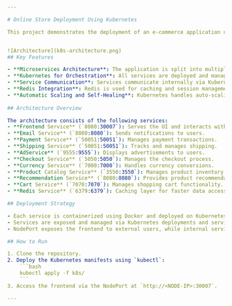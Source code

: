 ```yaml
---

# Online Store Deployment Using Kubernetes

This project demonstrates the deployment of an e-commerce application using Kubernetes, leveraging a microservices architecture for scalability, resilience, and maintainability.<br>


![Architecture](k8s-architecture.png)
## Key Features

- **Microservices Architecture**: The application is split into multiple independent services such as `PaymentService`, `CartService`, `ShippingService`, `CheckoutService`, and more, each running in its own container.
- **Kubernetes for Orchestration**: All services are deployed and managed through Kubernetes, ensuring high availability, fault tolerance, and auto-scaling.
- **Service Communication**: Services communicate internally via Kubernetes service discovery. The frontend is exposed to external users using a `NodePort`.
- **Redis Integration**: Redis is used for caching and session management to speed up data retrieval and improve overall performance.
- **Automatic Scaling and Self-Healing**: Kubernetes handles auto-scaling of the services based on demand and ensures system resilience through its self-healing capabilities.
  
## Architecture Overview

The architecture consists of the following services:
- **Frontend Service** (`8080:30007`): Serves the UI and interacts with backend services.
- **Email Service** (`8080:8080`): Sends notifications to users.
- **Payment Service** (`50051:50051`): Manages payment transactions.
- **Shipping Service** (`50051:50051`): Tracks and manages shipping.
- **AdService** (`9555:9555`): Displays advertisements to users.
- **Checkout Service** (`5050:5050`): Manages the checkout process.
- **Currency Service** (`7000:7000`): Handles currency conversions.
- **Product Catalog Service** (`3550:3550`): Manages product inventory.
- **Recommendation Service** (`8080:8080`): Provides product recommendations.
- **Cart Service** (`7070:7070`): Manages shopping cart functionality.
- **Redis Service** (`6379:6379`): Caching layer for faster data access.

## Deployment Strategy

- Each service is containerized using Docker and deployed on Kubernetes clusters.
- Services are exposed and managed via Kubernetes deployments and services.
- NodePort exposes the frontend to external users, while internal services communicate securely within the cluster.

## How to Run

1. Clone the repository.
2. Deploy the Kubernetes manifests using `kubectl`:
    ```bash
    kubectl apply -f k8s/
    ```
3. Access the frontend via the NodePort at `http://<NODE-IP>:30007`.

---
```

